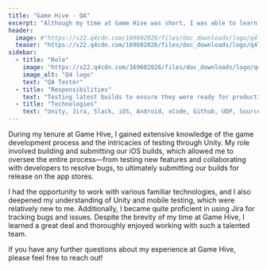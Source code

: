 ```yaml
---
title: "Game Hive - QA"
excerpt: "Although my time at Game Hive was short, I was able to learn a lot about game development and testing!"
header:
  image: #"https://s22.q4cdn.com/169602026/files/doc_downloads/logo/q4logo-acknowledgement.png"
  teaser: "https://s22.q4cdn.com/169602026/files/doc_downloads/logo/q4logo-acknowledgement.png"
sidebar:
  - title: "Role"
    image: "https://s22.q4cdn.com/169602026/files/doc_downloads/logo/q4logo-acknowledgement.png"
    image_alt: "Q4 logo"
    text: "QA Tester"
  - title: "Responsibilities"
    text: "Testing latest builds to ensure they were ready for production"
  - title: "Technologies"
    text: "Unity, Jira, Slack, iOS, Android, xCode, Github, UDP, Sourcetree, C#, Confluence, Google Workspace, Appstore Connect, VS Code, Visual Studio"
---
```


During my tenure at Game Hive, I gained extensive knowledge of the game development process and the intricacies of testing through Unity. My role involved building and submitting our iOS builds, which allowed me to oversee the entire process—from testing new features and collaborating with developers to resolve bugs, to ultimately submitting our builds for release on the app stores.

I had the opportunity to work with various familiar technologies, and I also deepened my understanding of Unity and mobile testing, which were relatively new to me. Additionally, I became quite proficient in using Jira for tracking bugs and issues. Despite the brevity of my time at Game Hive, I learned a great deal and thoroughly enjoyed working with such a talented team.

If you have any further questions about my experience at Game Hive, please feel free to reach out!